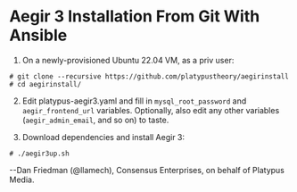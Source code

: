 Aegir 3 Installation From Git With Ansible
==========================================

1. On a newly-provisioned Ubuntu 22.04 VM, as a priv user:

```
# git clone --recursive https://github.com/platypustheory/aegirinstall
# cd aegirinstall/
```

2. Edit platypus-aegir3.yaml and fill in `mysql_root_password` and `aegir_frontend_url` variables. Optionally, also edit any other variables (`aegir_admin_email`, and so on) to taste.

3. Download dependencies and install Aegir 3:

```
# ./aegir3up.sh 
```

--Dan Friedman (@llamech), Consensus Enterprises, on behalf of Platypus Media.
